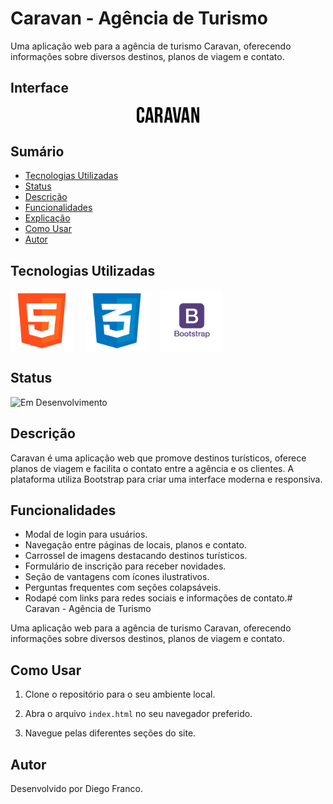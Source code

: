 # Caravan - Agência de Turismo

Uma aplicação web para a agência de turismo Caravan, oferecendo informações sobre diversos destinos, planos de viagem e contato.

## Interface

<div align="center">
  <img src="img/caravan.svg" alt="Imagem do Projeto" width="100">
</div>

## Sumário

- [Tecnologias Utilizadas](#tecnologias-utilizadas)
- [Status](#status)
- [Descrição](#descrição)
- [Funcionalidades](#funcionalidades)
- [Explicação](#explicação)
- [Como Usar](#como-usar)
- [Autor](#autor)

## Tecnologias Utilizadas

<div style="display: flex; flex-direction: row;">
  <div style="margin-right: 20px; display: flex; justify-content: flex-start;">
    <img src="img/html.png" alt="Logo HTML" width="100"/>
  </div>
  <div style="margin-right: 20px; display: flex; justify-content: flex-start;">
    <img src="img/css.png" alt="Logo CSS" width="100"/>
  </div>
  <div style="margin-right: 20px; display: flex; justify-content: flex-start;">
    <img src="img/bootstrap.png" alt="Logo Bootstrap" width="100"/>
  </div>
</div>

## Status

![Em Desenvolvimento](http://img.shields.io/static/v1?label=STATUS&message=EM%20DESENVOLVIMENTO&color=RED&style=for-the-badge)

## Descrição

Caravan é uma aplicação web que promove destinos turísticos, oferece planos de viagem e facilita o contato entre a agência e os clientes. A plataforma utiliza Bootstrap para criar uma interface moderna e responsiva.

## Funcionalidades

- Modal de login para usuários.
- Navegação entre páginas de locais, planos e contato.
- Carrossel de imagens destacando destinos turísticos.
- Formulário de inscrição para receber novidades.
- Seção de vantagens com ícones ilustrativos.
- Perguntas frequentes com seções colapsáveis.
- Rodapé com links para redes sociais e informações de contato.# Caravan - Agência de Turismo

Uma aplicação web para a agência de turismo Caravan, oferecendo informações sobre diversos destinos, planos de viagem e contato.

## Como Usar

1. Clone o repositório para o seu ambiente local.

2. Abra o arquivo `index.html` no seu navegador preferido.

3. Navegue pelas diferentes seções do site.

## Autor

Desenvolvido por Diego Franco.
